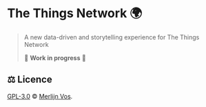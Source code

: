 # The Things Network 🌍

> A new data-driven and storytelling experience for The Things Network
>
> 🚨 **Work in progress** 🚨

## ⚖️ Licence

[GPL-3.0](https://oss.ninja/gpl-3.0/murderlon?organization=Merlijn%20Vos&project=The%20Things%20Network) © [Merlijn Vos](https://github.com/Murderlon).
